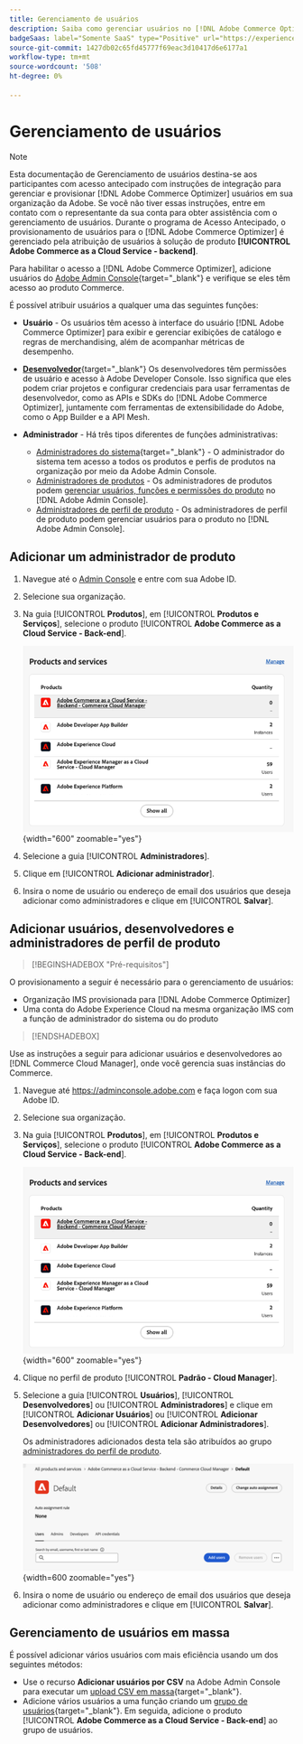```yaml
---
title: Gerenciamento de usuários
description: Saiba como gerenciar usuários no [!DNL Adobe Commerce Optimizer].
badgeSaas: label="Somente SaaS" type="Positive" url="https://experienceleague.adobe.com/en/docs/commerce/user-guides/product-solutions" tooltip="Aplicável somente a projetos do Adobe Commerce as a Cloud Service e do Adobe Commerce Optimizer (infraestrutura SaaS gerenciada pela Adobe)."
source-git-commit: 1427db02c65fd45777f69eac3d10417d6e6177a1
workflow-type: tm+mt
source-wordcount: '508'
ht-degree: 0%

---
```


# Gerenciamento de usuários

>[!NOTE]
>
>Esta documentação de Gerenciamento de usuários destina-se aos participantes com acesso antecipado com instruções de integração para gerenciar e provisionar [!DNL Adobe Commerce Optimizer] usuários em sua organização da Adobe. Se você não tiver essas instruções, entre em contato com o representante da sua conta para obter assistência com o gerenciamento de usuários. Durante o programa de Acesso Antecipado, o provisionamento de usuários para o [!DNL Adobe Commerce Optimizer] é gerenciado pela atribuição de usuários à solução de produto **[!UICONTROL Adobe Commerce as a Cloud Service - backend]**.

Para habilitar o acesso a [!DNL Adobe Commerce Optimizer], adicione usuários do [Adobe Admin Console](https://adminconsole.adobe.com){target="_blank"} e verifique se eles têm acesso ao produto Commerce.

É possível atribuir usuários a qualquer uma das seguintes funções:

* **Usuário** - Os usuários têm acesso à interface do usuário [!DNL Adobe Commerce Optimizer] para exibir e gerenciar exibições de catálogo e regras de merchandising, além de acompanhar métricas de desempenho.

* [**Desenvolvedor**](https://helpx.adobe.com/enterprise/using/manage-developers.html#Adddevelopers){target="_blank"} Os desenvolvedores têm permissões de usuário e acesso à Adobe Developer Console. Isso significa que eles podem criar projetos e configurar credenciais para usar ferramentas de desenvolvedor, como as APIs e SDKs do [!DNL Adobe Commerce Optimizer], juntamente com ferramentas de extensibilidade do Adobe, como o App Builder e a API Mesh.

* **Administrador** - Há três tipos diferentes de funções administrativas:
   * [Administradores do sistema](https://helpx.adobe.com/enterprise/using/admin-roles.html){target="_blank"} - O administrador do sistema tem acesso a todos os produtos e perfis de produtos na organização por meio da Adobe Admin Console.
   * [Administradores de produtos](#add-a-product-admin) - Os administradores de produtos podem [gerenciar usuários, funções e permissões do produto](#add-users-and-admins) no [!DNL Adobe Admin Console].
   * [Administradores de perfil de produto](#add-users-developers-and-product-profile-admins) - Os administradores de perfil de produto podem gerenciar usuários para o produto no [!DNL Adobe Admin Console].

## Adicionar um administrador de produto

1. Navegue até o [Admin Console](https://adminconsole.adobe.com) e entre com sua Adobe ID.

1. Selecione sua organização.

1. Na guia [!UICONTROL **Produtos**], em [!UICONTROL **Produtos e Serviços**], selecione o produto [!UICONTROL **Adobe Commerce as a Cloud Service - Back-end**].

   ![selecionar produto](../cloud-service/assets/backend.png){width="600" zoomable="yes"}

1. Selecione a guia [!UICONTROL **Administradores**].

1. Clique em [!UICONTROL **Adicionar administrador**].

1. Insira o nome de usuário ou endereço de email dos usuários que deseja adicionar como administradores e clique em [!UICONTROL **Salvar**].

## Adicionar usuários, desenvolvedores e administradores de perfil de produto

>[!BEGINSHADEBOX &quot;Pré-requisitos&quot;]
>
O provisionamento a seguir é necessário para o gerenciamento de usuários:

* Organização IMS provisionada para [!DNL Adobe Commerce Optimizer]
* Uma conta do Adobe Experience Cloud na mesma organização IMS com a função de administrador do sistema ou do produto

>[!ENDSHADEBOX]

Use as instruções a seguir para adicionar usuários e desenvolvedores ao [!DNL Commerce Cloud Manager], onde você gerencia suas instâncias do Commerce.

1. Navegue até https://adminconsole.adobe.com e faça logon com sua Adobe ID.

1. Selecione sua organização.

1. Na guia [!UICONTROL **Produtos**], em [!UICONTROL **Produtos e Serviços**], selecione o produto [!UICONTROL **Adobe Commerce as a Cloud Service - Back-end**].

   ![selecionar produto](../cloud-service/assets/backend.png){width="600" zoomable="yes"}

1. Clique no perfil de produto [!UICONTROL **Padrão - Cloud Manager**].

1. Selecione a guia [!UICONTROL **Usuários**], [!UICONTROL **Desenvolvedores**] ou [!UICONTROL **Administradores**] e clique em [!UICONTROL **Adicionar Usuários**] ou [!UICONTROL **Adicionar Desenvolvedores**] ou [!UICONTROL **Adicionar Administradores**].

   Os administradores adicionados desta tela são atribuídos ao grupo [administradores do perfil de produto](#understanding-roles).

   ![seleção de guia](../cloud-service/assets/tab-select.png){width=600 zoomable="yes"}

1. Insira o nome de usuário ou endereço de email dos usuários que deseja adicionar como administradores e clique em [!UICONTROL **Salvar**].

## Gerenciamento de usuários em massa

É possível adicionar vários usuários com mais eficiência usando um dos seguintes métodos:

* Use o recurso **Adicionar usuários por CSV** na Adobe Admin Console para executar um [upload CSV em massa](https://helpx.adobe.com/enterprise/using/bulk-upload-users.html){target="_blank"}.
* Adicione vários usuários a uma função criando um [grupo de usuários](https://helpx.adobe.com/enterprise/using/user-groups.html){target="_blank"}. Em seguida, adicione o produto [!UICONTROL **Adobe Commerce as a Cloud Service - Back-end**] ao grupo de usuários.

